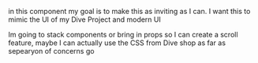 in this component my goal is to make this as inviting as I can. 
I want this to mimic the UI of my Dive Project and modern UI

Im going to stack components or bring in props so I can create a scroll feature, maybe I can actually use the CSS from Dive shop as far as sepearyon of concerns go